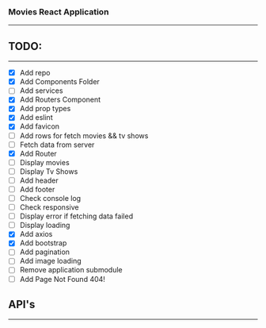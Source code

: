 ### Movies React Application
----

## TODO:
----

* [x] Add repo
* [x] Add Components Folder
* [ ] Add services
* [x] Add Routers Component
* [x] Add prop types
* [x] Add eslint
* [x] Add favicon
* [ ] Add rows for fetch movies && tv shows
* [ ] Fetch data from server
* [x] Add Router
* [ ] Display movies
* [ ] Display Tv Shows
* [ ] Add header
* [ ] Add footer
* [ ] Check console log
* [ ] Check responsive
* [ ] Display error if fetching data failed
* [ ] Display loading
* [x] Add axios
* [x] Add bootstrap
* [ ] Add pagination
* [ ] Add image loading
* [ ] Remove application submodule
* [ ] Add Page Not Found 404!

## API's
----
